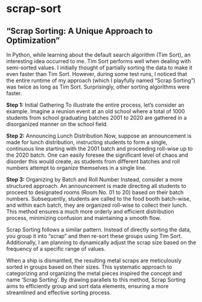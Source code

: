 # scrap-sort
## “Scrap Sorting: A Unique Approach to Optimization”

In Python, while learning about the default search algorithm (Tim Sort), an interesting idea occurred to me. Tim Sort performs well when dealing with semi-sorted values. I initially thought of partially sorting the data to make it even faster than Tim Sort. However, during some test runs, I noticed that the entire runtime of my approach (which I playfully named “Scrap Sorting”) was twice as long as Tim Sort. Surprisingly, other sorting algorithms were faster.

**Step 1:** Initial Gathering To illustrate the entire process, let’s consider an example. Imagine a reunion event at an old school where a total of 1000 students from school graduating batches 2001 to 2020 are gathered in a disorganized manner on the school field.

**Step 2:** Announcing Lunch Distribution Now, suppose an announcement is made for lunch distribution, instructing students to form a single, continuous line starting with the 2001 batch and proceeding roll-wise up to the 2020 batch. One can easily foresee the significant level of chaos and disorder this would create, as students from different batches and roll numbers attempt to organize themselves in a single line.

**Step 3:** Organizing by Batch and Roll Number Instead, consider a more structured approach. An announcement is made directing all students to proceed to designated rooms (Room No. 01 to 20) based on their batch numbers. Subsequently, students are called to the food booth batch-wise, and within each batch, they are organized roll-wise to collect their lunch. This method ensures a much more orderly and efficient distribution process, minimizing confusion and maintaining a smooth flow.

Scrap Sorting follows a similar pattern. Instead of directly sorting the data, you group it into “scrap” and then re-sort these groups using Tim Sort. Additionally, I am planning to dynamically adjust the scrap size based on the frequency of a specific range of values.

When a ship is dismantled, the resulting metal scraps are meticulously sorted in groups based on their sizes. This systematic approach to categorizing and organizing the metal pieces inspired the concept and name ‘Scrap Sorting’. By drawing parallels to this method, Scrap Sorting aims to efficiently group and sort data elements, ensuring a more streamlined and effective sorting process.
